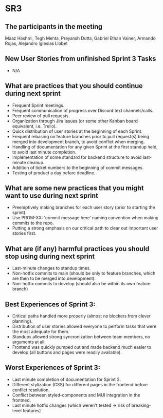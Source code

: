 # SR3

## The participants in the meeting 
Maaz Hashmi, Tegh Mehta, Preyansh Dutta, Gabriel Ethan Vainer, Armando Rojas, Alejandro Iglesias Llobet

## New User Stories from unfinished Sprint 3 Tasks
- N/A

## What are practices that you should continue during next sprint
- Frequent Sprint meetings.
- Frequent communication of progress over Discord text channels/calls.
- Peer review of pull requests.
- Organization through Jira issues (or some other Kanban board equivalent, i.e. Trello).
- Quick distribution of user stories at the beginning of each Sprint.
- Frequent rebasing on feature branches prior to pull request(s) being merged into development branch, to avoid conflict when merging.
- Handling of documentation for any given Sprint at the first standup held, to avoid last minute completion.
- Implementation of some standard for backend structure to avoid last-minute cleanup.
- Addition of ticket numbers to the beginning of commit messages.
- Testing of product a day before deadline.

## What are some new practices that you might want to use during next sprint 
- Preemptively making branches for each user story (prior to starting the sprint).
- Use PROM-XX: 'commit message here' naming convention when making commits to the repo.
- Putting a strong emphasis on our critical path to clear out important user stories first.

## What are (if any) harmful practices you should stop using during next sprint 
- Last-minute changes to standup times.
- Non-hotfix commits to main (should be only to feature branches, which are then to be merged into development).
- Non-hotfix commits to develop (should also be within its own feature branch)

## Best Experiences of Sprint 3:
- Critical paths handled more properly (almost no blockers from clever planning).
- Distribution of user stories allowed everyone to perform tasks that were the most adequate for them.
- Standups allowed strong syncronization between team members, no arguments at all.
- Frontend was quickly pumped out and made backend much easier to develop (all buttons and pages were readily available).

## Worst Experiences of Sprint 3:
- Last minute completion of documentation for Sprint 2.
- Different stylization (CSS) for different pages in the frontend before conflict resolution. 
- Conflict between styled-components and MUI integration in the frontned.
- Last minute hotfix changes (which weren't tested -> risk of breaking-level features)